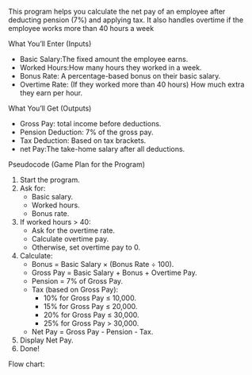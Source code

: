 This program helps you calculate the net pay of an employee after deducting pension (7%) and applying tax. It also handles overtime if the employee works more than 40 hours a week

 What You’ll Enter (Inputs)
- Basic Salary:The fixed amount the employee earns.
- Worked Hours:How many hours they worked in a week.
- Bonus Rate: A percentage-based bonus on their basic salary.
- Overtime Rate: (If they worked more than 40 hours) How much extra they earn per hour.

 What You’ll Get (Outputs)
- Gross Pay: total income before deductions.
- Pension Deduction: 7% of the gross pay.
- Tax Deduction: Based on tax brackets.
- net Pay:The take-home salary after all deductions.
  

Pseudocode (Game Plan for the Program)

1. Start the program.
2. Ask for:
   - Basic salary.
   - Worked hours.
   - Bonus rate.
3. If worked hours > 40:
   - Ask for the overtime rate.
   - Calculate overtime pay.
   - Otherwise, set overtime pay to 0.
4. Calculate:
   - Bonus = Basic Salary × (Bonus Rate ÷ 100).
   - Gross Pay = Basic Salary + Bonus + Overtime Pay.
   - Pension = 7% of Gross Pay.
   - Tax (based on Gross Pay):
     - 10% for Gross Pay ≤ 10,000.
     - 15% for Gross Pay ≤ 20,000.
     - 20% for Gross Pay ≤ 30,000.
     - 25% for Gross Pay > 30,000.
   - Net Pay = Gross Pay - Pension - Tax.
5. Display Net Pay.
6. Done!

Flow chart:
